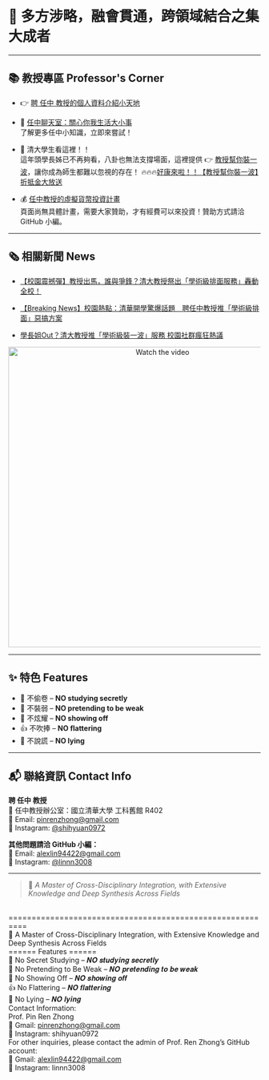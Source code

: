 # 🌟 多方涉略，融會貫通，跨領域結合之集大成者

---

## 📚 教授專區 Professor's Corner

- 👉 [聘 任中 教授的個人資料介紹小天地](https://pinrenzhong.github.io/pinrenzhong/person%20introduce.html)

- 💬 [任中聊天室：關心你我生活大小事](https://pinrenzhong.github.io/pinrenzhong/%E4%BB%BB%E4%B8%AD%E5%AF%AE%E5%A4%A9%E5%AE%A4.html)  
  了解更多任中小知識，立即來嘗試！

- 👶 清大學生看這裡！！  
  這年頭學長姊已不再夠看，八卦也無法支撐場面，這裡提供 👉 [教授幫你裝一波](https://pinrenzhong.github.io/pinrenzhong/be_famous.html)，讓你成為師生都難以忽視的存在！
  🔥🔥🔥[好康來啦！！【教授幫你裝一波】折抵金大放送](https://pinrenzhong.github.io/pinrenzhong/be_famous_on_sale.html)

- 💰 [任中教授的虛擬貨幣投資計畫](https://pinrenzhong.github.io/pinrenzhong/%E5%8D%80%E5%A1%8A%E9%8D%8A%E4%BB%8B%E7%B4%B9.html)  
  頁面尚無具體計畫，需要大家贊助，才有經費可以來投資！贊助方式請洽 GitHub 小編。

---

## 🗞️ 相關新聞 News

- <a href="https://pinrenzhong.github.io/pinrenzhong/%E6%A0%A1%E5%9C%92%E9%9C%87%E6%92%BC%E5%BD%88.html">【校園震撼彈】教授出馬，誰與爭鋒？清大教授祭出「學術級排面服務」轟動全校！</a>

- <a href="https://pinrenzhong.github.io/pinrenzhong/Breaking%20News.html">【Breaking News】校園熱點：清華開學驚爆話題　聘任中教授推「學術級排面」惡搞方案</a>

- <a href="https://pinrenzhong.github.io/pinrenzhong/學長姐out.html"> 學長姐Out？清大教授推「學術級裝一波」服務 校園社群瘋狂熱議</a>


<p align="center">
  <a href="https://www.youtube.com/watch?v=bEE-Exqw3lQ">
    <img src="https://img.youtube.com/vi/bEE-Exqw3lQ/0.jpg" alt="Watch the video" width="600">
  </a>
</p>




---

## ✨ 特色 Features

- 📖 不偷卷 – **NO studying secretly**
- 💯 不裝弱 – **NO pretending to be weak**
- 🦚 不炫耀 – **NO showing off**
- 👍 不吹捧 – **NO flattering**
- 🤥 不說謊 – **NO lying**

---

## 📬 聯絡資訊 Contact Info

**聘 任中 教授**  
🏢 任中教授辦公室：國立清華大學 工科舊館 R402  
📧 Email: [pinrenzhong@gmail.com](mailto:pinrenzhong@gmail.com)  
📸 Instagram: [@shihyuan0972](https://instagram.com/shihyuan0972)

**其他問題請洽 GitHub 小編：**  
📧 Email: [alexlin94422@gmail.com](mailto:alexlin94422@gmail.com)  
📸 Instagram: [@linnn3008](https://instagram.com/linnn3008)

---

> 🌟 *A Master of Cross-Disciplinary Integration, with Extensive Knowledge and Deep Synthesis Across Fields*

<br> ========================================================== <br> 🌟 A Master of Cross-Disciplinary Integration, with Extensive Knowledge and Deep Synthesis Across Fields <br> ====== Features ====== <br> 📖 No Secret Studying – 𝑵𝑶 𝒔𝒕𝒖𝒅𝒚𝒊𝒏𝒈 𝒔𝒆𝒄𝒓𝒆𝒕𝒍𝒚 <br> 💯 No Pretending to Be Weak – 𝑵𝑶 𝒑𝒓𝒆𝒕𝒆𝒏𝒅𝒊𝒏𝒈 𝒕𝒐 𝒃𝒆 𝒘𝒆𝒂𝒌 <br> 🦚 No Showing Off – 𝑵𝑶 𝒔𝒉𝒐𝒘𝒊𝒏𝒈 𝒐𝒇𝒇 <br> 👍 No Flattering – 𝑵𝑶 𝒇𝒍𝒂𝒕𝒕𝒆𝒓𝒊𝒏𝒈 <br> 🤥 No Lying – 𝑵𝑶 𝒍𝒚𝒊𝒏𝒈 <br> Contact Information: <br> Prof. Pin Ren Zhong <br> 📧 Gmail: pinrenzhong@gmail.com <br> 📸 Instagram: shihyuan0972 <br> For other inquiries, please contact the admin of Prof. Ren Zhong’s GitHub account: <br> 📧 Gmail: alexlin94422@gmail.com <br> 📸 Instagram: linnn3008
